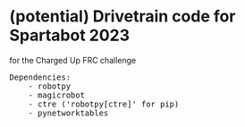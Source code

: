 # (potential) Drivetrain code for Spartabot 2023

for the Charged Up FRC challenge

<pre>
Dependencies:
    - robotpy
    - magicrobot
    - ctre ('robotpy[ctre]' for pip)
    - pynetworktables
</pre>
